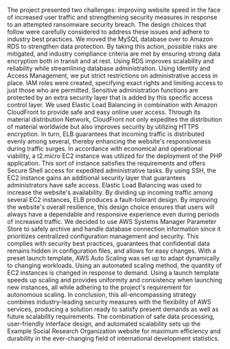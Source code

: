 The project presented two challenges: improving website speed in the face of increased user traffic and strengthening security measures in response to an attempted ransomware security breach. The design choices that follow were carefully considered to address these issues and adhere to industry best practices.
We moved the MySQL database over to Amazon RDS to strengthen data protection. By taking this action, possible risks are mitigated, and industry compliance criteria are met by ensuring strong data encryption both in transit and at rest. Using RDS improves scalability and reliability while streamlining database administration.
Using Identity and Access Management, we put strict restrictions on administrative access in place. IAM roles were created, specifying exact rights and limiting access to just those who are permitted. Sensitive administration functions are protected by an extra security layer that is added by this specific access control layer.
We used Elastic Load Balancing in combination with Amazon CloudFront to provide safe and easy online user access. Through its material distribution Network, CloudFront not only expedites the distribution of material worldwide but also improves security by utilizing HTTPS encryption. In turn, ELB guarantees that incoming traffic is distributed evenly among several, thereby enhancing the website's responsiveness during traffic surges.
In accordance with economical and operational viability, a t2.micro EC2 instance was utilized for the deployment of the PHP application. This sort of instance satisfies the requirements and offers Secure Shell access for expedited administrative tasks. By using SSH, the EC2 instance gains an additional security layer that guarantees administrators have safe access.
Elastic Load Balancing was used to increase the website's availability. By dividing up incoming traffic among several EC2 instances, ELB produces a fault-tolerant design. By improving the website's overall resilience, this design choice ensures that users will always have a dependable and responsive experience even during periods of increased traffic.
We decided to use AWS Systems Manager Parameter Store to safely archive and handle database connection information since it prioritizes centralized configuration management and security. This complies with security best practices, guarantees that confidential data remains hidden in configuration files, and allows for easy changes.
With a preset launch template, AWS Auto Scaling was set up to adapt dynamically to changing workloads. Using an automated scaling method, the quantity of EC2 instances is changed in response to demand. Using a launch template speeds up scaling and provides uniformity and consistency when launching new instances, all while adhering to the project's requirement for autonomous scaling.
In conclusion, this all-encompassing strategy combines industry-leading security measures with the flexibility of AWS services, producing a solution ready to satisfy present demands as well as future scalability requirements. The combination of safe data processing, user-friendly interface design, and automated scalability sets up the Example Social Research Organization website for maximum efficiency and durability in the ever-changing field of international development statistics.
